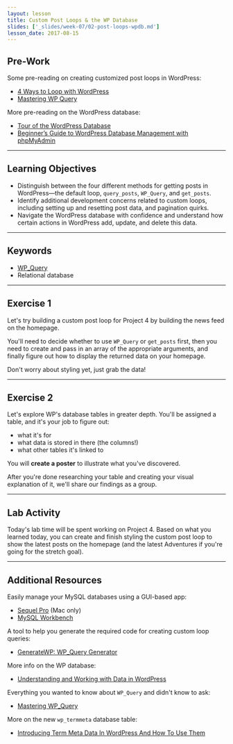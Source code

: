 ```yaml
---
layout: lesson
title: Custom Post Loops & the WP Database
slides: ['_slides/week-07/02-post-loops-wpdb.md']
lesson_date: 2017-08-15
---
```


## Pre-Work

Some pre-reading on creating customized post loops in WordPress:

- [4 Ways to Loop with WordPress](https://digwp.com/2011/05/loops/)
- [Mastering WP Query](http://code.tutsplus.com/series/mastering-wp_query--cms-818)

More pre-reading on the WordPress database:

- [Tour of the WordPress Database](https://deliciousbrains.com/tour-wordpress-database/)
- [Beginner’s Guide to WordPress Database Management with phpMyAdmin](http://www.wpbeginner.com/beginners-guide/beginners-guide-to-wordpress-database-management-with-phpmyadmin/)

---

## Learning Objectives

- Distinguish between the four different methods for getting posts in WordPress&mdash;the default loop, `query_posts`, `WP_Query`, and `get_posts`.
- Identify additional development concerns related to custom loops, including setting up and resetting post data, and pagination quirks.
- Navigate the WordPress database with confidence and understand how certain actions in WordPress add, update, and delete this data.

---

## Keywords

- [WP_Query](https://codex.wordpress.org/Class_Reference/WP_Query)
- Relational database

---

## Exercise 1

Let's try building a custom post loop for Project 4 by building the news feed on the homepage.

You'll need to decide whether to use `WP_Query` or `get_posts` first, then you need to create and pass in an array of the appropriate arguments, and finally figure out how to display the returned data on your homepage.

Don't worry about styling yet, just grab the data!

---

## Exercise 2

Let's explore WP's database tables in greater depth. You'll be assigned a table, and it's your job to figure out:

- what it's for
- what data is stored in there (the columns!)
- what other tables it's linked to

You will **create a poster** to illustrate what you've discovered.

After you're done researching your table and creating your visual explanation of it, we'll share our findings as a group.

---

## Lab Activity

Today's lab time will be spent working on Project 4. Based on what you learned today, you can create and finish styling the custom post loop to show the latest posts on the homepage (and the latest Adventures if you're going for the stretch goal).

---

## Additional Resources

Easily manage your MySQL databases using a GUI-based app:

- [Sequel Pro](http://www.sequelpro.com/) (Mac only)
- [MySQL Workbench](http://www.mysql.com/products/workbench/)

A tool to help you generate the required code for creating custom loop queries:

- [GenerateWP: WP_Query Generator](https://generatewp.com/wp_query/)

More info on the WP database:

- [Understanding and Working with Data in WordPress](https://code.tutsplus.com/series/understanding-and-working-with-data-in-wordpress--cms-670)

Everything you wanted to know about `WP_Query` and didn't know to ask:

- [Mastering WP_Query](https://code.tutsplus.com/series/mastering-wp_query--cms-818)

More on the new `wp_termmeta` database table:

- [Introducing Term Meta Data In WordPress And How To Use Them](https://www.smashingmagazine.com/2015/12/how-to-use-term-meta-data-in-wordpress/)
